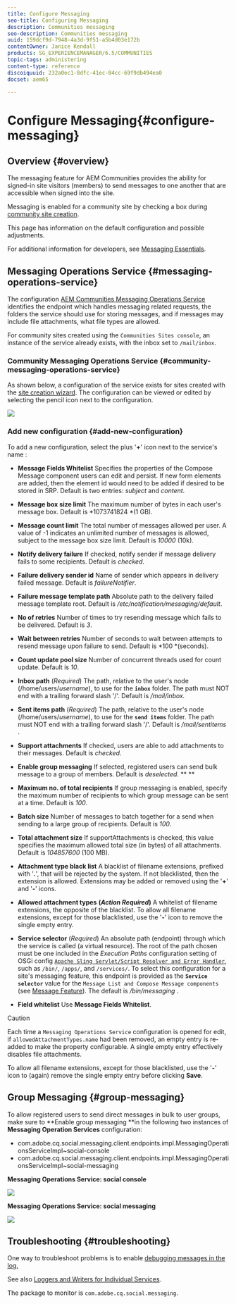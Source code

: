 ```yaml
---
title: Configure Messaging
seo-title: Configuring Messaging
description: Communities messaging
seo-description: Communities messaging
uuid: 159dcf9d-7948-4a3d-9f51-a5b4d03e172b
contentOwner: Janice Kendall
products: SG_EXPERIENCEMANAGER/6.5/COMMUNITIES
topic-tags: administering
content-type: reference
discoiquuid: 232a0ec1-8dfc-41ec-84cc-69f9db494ea0
docset: aem65

---
```


# Configure Messaging{#configure-messaging}

## Overview {#overview}

The messaging feature for AEM Communities provides the ability for signed-in site visitors (members) to send messages to one another that are accessible when signed into the site.

Messaging is enabled for a community site by checking a box during [community site creation](../../communities/using/sites-console.md).

This page has information on the default configuration and possible adjustments.

For additional information for developers, see [Messaging Essentials](../../communities/using/essentials-messaging.md).

## Messaging Operations Service {#messaging-operations-service}

The configuration [AEM Communities Messaging Operations Service](https://localhost:4502/system/console/configMgr/com.adobe.cq.social.messaging.client.endpoints.impl.MessagingOperationsServiceImpl) identifies the endpoint which handles messaging related requests, the folders the service should use for storing messages, and if messages may include file attachments, what file types are allowed.

For community sites created using the `Communities Sites console`, an instance of the service already exists, with the inbox set to `/mail/inbox`.

### Community Messaging Operations Service {#community-messaging-operations-service}

As shown below, a configuration of the service exists for sites created with the [site creation wizard](../../communities/using/sites-console.md). The configuration can be viewed or edited by selecting the pencil icon next to the configuration.

![](assets/messaging-operations.png)

### Add new configuration {#add-new-configuration}

To add a new configuration, select the plus '**+**' icon next to the service's name :

* **Message Fields Whitelist**
  Specifies the properties of the Compose Message component users can edit and persist. If new form elements are added, then the element id would need to be added if desired to be stored in SRP. Default is two entries: *subject* and *content*.

* **Message box size limit**
  The maximum number of bytes in each user's message box. Default is *1073741824 *(1 GB).

* **Message count limit**
  The total number of messages allowed per user. A value of -1 indicates an unlimited number of messages is allowed, subject to the message box size limit. Default is *10000* (10k).

* **Notify delivery failure**
  If checked, notify sender if message delivery fails to some recipients. Default is *checked*.

* **Failure delivery sender id**
  Name of sender which appears in delivery failed message. Default is *failureNotifier*.

* **Failure message template path**
  Absolute path to the delivery failed message template root. Default is */etc/notification/messaging/default*.

* **No of retries**
  Number of times to try resending message which fails to be delivered. Default is *3*.

* **Wait between retries**
  Number of seconds to wait between attempts to resend message upon failure to send. Default is *100 *(seconds).

* **Count update pool size**
  Number of concurrent threads used for count update. Default is *10*.

* **Inbox path**
  (*Required*) The path, relative to the user's node (/home/users/*username*), to use for the **`inbox`** folder. The path must NOT end with a trailing forward slash '/'. Default is */mail/inbox.*

* **Sent items path**
  (*Required*) The path, relative to the user's node (/home/users/*username*), to use for the **`send items`** folder. The path must NOT end with a trailing forward slash '/'. Default is */mail/sentitems* .

* **Support attachments**
  If checked, users are able to add attachments to their messages. Default is *checked*.

* **Enable group messaging**
  If selected, registered users can send bulk message to a group of members. Default is *deselected*. ** **

* **Maximum no. of total recipients**
  If group messaging is enabled, specify the maximum number of recipients to which group message can be sent at a time. Default is *100*.

* **Batch size**
  Number of messages to batch together for a send when sending to a large group of recipients. Default is *100*.

* **Total attachment size**
  If supportAttachments is checked, this value specifies the maximum allowed total size (in bytes) of all attachments. Default is *104857600* (100 MB).

* **Attachment type black list**
  A blacklist of filename extensions, prefixed with '**.**', that will be rejected by the system. If not blacklisted, then the extension is allowed. Extensions may be added or removed using the '**+**' and '**-**' icons.

* **Allowed attachment types**
  **(*Action Required*)** A whitelist of filename extensions, the opposite of the blacklist. To allow all filename extensions, except for those blacklisted, use the '**-**' icon to remove the single empty entry.

* **Service selector**
  (*Required*) An absolute path (endpoint) through which the service is called (a virtual resource). The root of the path chosen must be one included in the *Execution Paths* configuration setting of OSGi config [ `Apache Sling Servlet/Script Resolver and Error Handler`](https://localhost:4502/system/console/configMgr/org.apache.sling.servlets.resolver.SlingServletResolver), such as `/bin/`, `/apps/`, and `/services/`. To select this configuration for a site's messaging feature, this endpoint is provided as the **`Service selector`** value for the `Message List and Compose Message components` (see [Message Feature](../../communities/using/configure-messaging.md)).
  The default is */bin/messaging* .

* **Field whitelist**
  Use **Message Fields Whitelist**.

>[!CAUTION]
>
>Each time a `Messaging Operations Service` configuration is opened for edit, if `allowedAttachmentTypes.name` had been removed, an empty entry is re-added to make the property configurable. A single empty entry effectively disables file attachments.
>
>To allow all filename extensions, except for those blacklisted, use the '**-**' icon to (again) remove the single empty entry before clicking **Save**.

## Group Messaging {#group-messaging}

To allow registered users to send direct messages in bulk to user groups, make sure to **Enable group messaging **in the following two instances of **Messaging Operation Services** configuration:

* com.adobe.cq.social.messaging.client.endpoints.impl.MessagingOperationsServiceImpl~social-console
* com.adobe.cq.social.messaging.client.endpoints.impl.MessagingOperationsServiceImpl~social-messaging

**Messaging Operations Service: social console**

![](assets/social-console-op-service.png)

**Messaging Operations Service: social messaging**

![](assets/social-message-op-service.png)

## Troubleshooting {#troubleshooting}

One way to troubleshoot problems is to enable [debugging messages in the log.](/help/sites-administering/troubleshooting.md)

See also [Loggers and Writers for Individual Services](/help/sites-deploying/configure-logging.md#loggers-and-writers-for-individual-services).

The package to monitor is `com.adobe.cq.social.messaging`.
